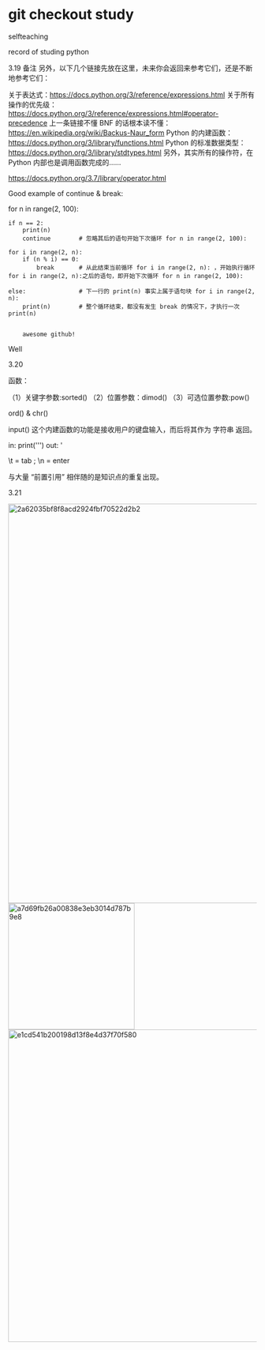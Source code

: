 # git checkout study
selfteaching

record of studing python

3.19
备注
另外，以下几个链接先放在这里，未来你会返回来参考它们，还是不断地参考它们：

关于表达式：https://docs.python.org/3/reference/expressions.html
关于所有操作的优先级：https://docs.python.org/3/reference/expressions.html#operator-precedence
上一条链接不懂 BNF 的话根本读不懂：https://en.wikipedia.org/wiki/Backus-Naur_form
Python 的内建函数：https://docs.python.org/3/library/functions.html
Python 的标准数据类型：https://docs.python.org/3/library/stdtypes.html
另外，其实所有的操作符，在 Python 内部也是调用函数完成的……

https://docs.python.org/3.7/library/operator.html

Good example of continue & break:

for n in range(2, 100):
    
    if n == 2:
        print(n)
        continue        # 忽略其后的语句开始下次循环 for n in range(2, 100):
    
    for i in range(2, n):
        if (n % i) == 0:
            break       # 从此结束当前循环 for i in range(2, n): ，开始执行循环 for i in range(2, n):之后的语句，即开始下次循环 for n in range(2, 100):
    
    else:               # 下一行的 print(n) 事实上属于语句块 for i in range(2, n):
        print(n)        # 整个循环结束，都没有发生 break 的情况下，才执行一次 print(n)
        
        
        awesome github!
        
        
Well

3.20

函数：

（1）关键字参数:sorted()
（2）位置参数：dimod()
（3）可选位置参数:pow()

ord() & chr()

input() 这个内建函数的功能是接收用户的键盘输入，而后将其作为 字符串 返回。

in:
    print('\'')
out:
    '

\t = tab ; \n = enter

与大量 “前置引用” 相伴随的是知识点的重复出现。

3.21

<img width="809" alt="2a62035bf8f8acd2924fbf70522d2b2" src="https://user-images.githubusercontent.com/97277390/159297335-804e50f1-ca50-42cc-8218-c7d807894a13.png">

<img width="256" alt="a7d69fb26a00838e3eb3014d787b9e8" src="https://user-images.githubusercontent.com/97277390/159297397-f6a33c56-7c25-4721-ac17-50e40fa44c79.png">

<img width="633" alt="e1cd541b200198d13f8e4d37f70f580" src="https://user-images.githubusercontent.com/97277390/159910954-961b8dc5-d668-4648-9a93-bae94bb39ac0.png">

